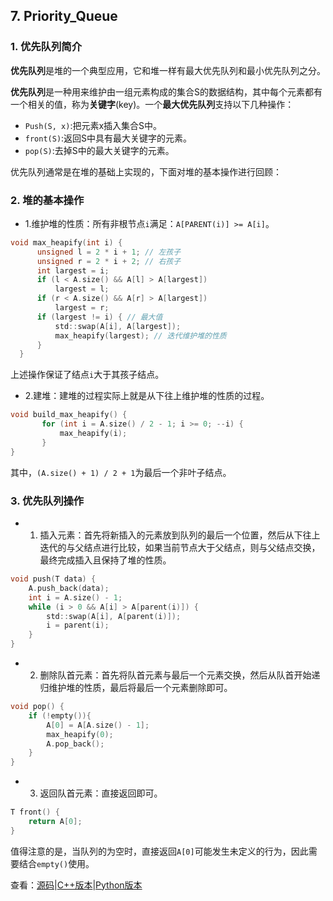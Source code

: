 ## 7. Priority_Queue

### 1. 优先队列简介

**优先队列**是堆的一个典型应用，它和堆一样有最大优先队列和最小优先队列之分。

**优先队列**是一种用来维护由一组元素构成的集合S的数据结构，其中每个元素都有一个相关的值，称为**关键字**(key)。一个**最大优先队列**支持以下几种操作：

 - `Push(S, x)`:把元素x插入集合S中。
 - `front(S)`:返回S中具有最大关键字的元素。
 - `pop(S)`:去掉S中的最大关键字的元素。
 
 优先队列通常是在堆的基础上实现的，下面对堆的基本操作进行回顾：
 
 ### 2. 堆的基本操作
 
 - 1.维护堆的性质：所有非根节点`i`满足：`A[PARENT(i)] >= A[i]`。
  
  ```c
  void max_heapify(int i) {
		unsigned l = 2 * i + 1; // 左孩子
		unsigned r = 2 * i + 2; // 右孩子
		int largest = i;
		if (l < A.size() && A[l] > A[largest])
			largest = l;
		if (r < A.size() && A[r] > A[largest])
			largest = r;
		if (largest != i) { // 最大值
			std::swap(A[i], A[largest]);
			max_heapify(largest); // 迭代维护堆的性质
		}
	}
  ```
  上述操作保证了结点`i`大于其孩子结点。

- 2.建堆：建堆的过程实际上就是从下往上维护堆的性质的过程。
 
 ```c
void build_max_heapify() {
		for (int i = A.size() / 2 - 1; i >= 0; --i) {
			max_heapify(i);
		}
}
 ```
 其中，`(A.size() + 1) / 2 + 1`为最后一个非叶子结点。
 
 ### 3. 优先队列操作
 
- 1. 插入元素：首先将新插入的元素放到队列的最后一个位置，然后从下往上迭代的与父结点进行比较，如果当前节点大于父结点，则与父结点交换，最终完成插入且保持了堆的性质。
 
```c
void push(T data) {
	A.push_back(data);
	int i = A.size() - 1;
	while (i > 0 && A[i] > A[parent(i)]) {
		std::swap(A[i], A[parent(i)]);
		i = parent(i);
	}
}
```

- 2. 删除队首元素：首先将队首元素与最后一个元素交换，然后从队首开始递归维护堆的性质，最后将最后一个元素删除即可。
```c
void pop() {
	if (!empty()){
		A[0] = A[A.size() - 1];
		max_heapify(0);
		A.pop_back();
	}	
}
```
- 3. 返回队首元素：直接返回即可。
```c
T front() {
	return A[0];
}
```
值得注意的是，当队列的为空时，直接返回`A[0]`可能发生未定义的行为，因此需要结合`empty()`使用。

查看：[源码](./src/07.Priority_Queue.c)|[C++版本](../C++/07.Priority_Queue.md)|[Python版本](../Python/07.Priority_Queue.md)
